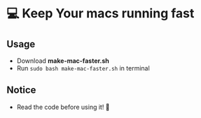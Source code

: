 # 💻 Keep Your macs running fast  
## Usage  
* Download **make-mac-faster.sh**  
* Run `sudo bash make-mac-faster.sh` in terminal  
## Notice  
* Read the code before using it! 💊